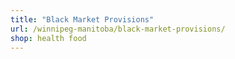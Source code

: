 ```yaml
---
title: "Black Market Provisions"
url: /winnipeg-manitoba/black-market-provisions/
shop: health food
---
```

